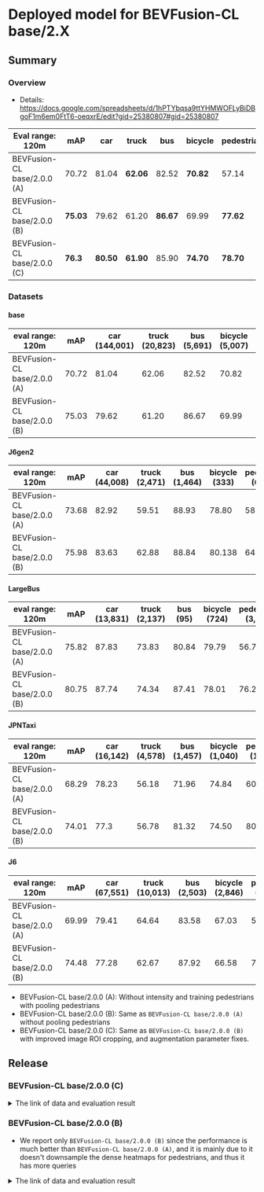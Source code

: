# Deployed model for BEVFusion-CL base/2.X
## Summary

### Overview
- Details: https://docs.google.com/spreadsheets/d/1hPTYbqsa9ttYHMWOFLyBiDBgoF1m6em0FtT6-oeqxrE/edit?gid=25380807#gid=25380807

| Eval range: 120m                | mAP  | car  | truck | bus  | bicycle | pedestrian |
| --------------------------------| ---- | ---- | ----- | ---- | ------- | ---------- |
| BEVFusion-CL base/2.0.0 (A)     | 70.72 | 81.04 | **62.06** | 82.52 | **70.82** | 57.14                   |
| BEVFusion-CL base/2.0.0 (B)     | **75.03** | 79.62 | 61.20 | **86.67** | 69.99 | **77.62**                |  
| BEVFusion-CL base/2.0.0 (C)     | **76.3**  | **80.50** | **61.90** |   85.90   | **74.70** | **78.70**    |

### Datasets
#### base
| eval range: 120m         | mAP  | car <br> (144,001) | truck <br> (20,823) | bus <br> (5,691) | bicycle <br> (5,007) | pedestrian <br> (42,034) |
| -------------------------| ---- | ----------------- | ------------------- | ---------------- | -------------------- | ------------------------ |
| BEVFusion-CL base/2.0.0 (A)      | 70.72 | 81.04 | 62.06 | 82.52 | 70.82 | 57.14                   |
| BEVFusion-CL base/2.0.0 (B)     | 75.03 | 79.62 | 61.20 | 86.67 | 69.99 | 77.62                   |

#### J6gen2
| eval range: 120m         | mAP  | car <br> (44,008) | truck <br> (2,471) | bus <br> (1,464) | bicycle <br> (333) | pedestrian <br> (6,459) |
| -------------------------| ---- | ----------------- | ------------------- | ---------------- | -------------------- | ------------------------ |
| BEVFusion-CL base/2.0.0 (A)      | 73.68 | 82.92 | 59.51 | 88.93 | 78.80 | 58.19                   |
| BEVFusion-CL base/2.0.0 (B)     | 75.98 | 83.63 | 62.88 | 88.84 | 80.138| 64.37                   |

#### LargeBus
| eval range: 120m         | mAP  | car <br> (13,831)     | truck <br> (2,137) | bus <br> (95) | bicycle <br> (724) | pedestrian <br> (3,916) |
| -------------------------| ---- | -------------------- | ------------------- | ---------------- | -------------------- | ------------------------ |
| BEVFusion-CL base/2.0.0 (A)      | 75.82 | 87.83 | 73.83 | 80.84 | 79.79 | 56.76                  |
| BEVFusion-CL base/2.0.0 (B)     | 80.75 | 87.74 | 74.34 | 87.41 | 78.01 | 76.21                   |

#### JPNTaxi
| eval range: 120m         | mAP     | car <br> (16,142) | truck <br> (4,578) | bus <br> (1,457) | bicycle <br> (1,040) | pedestrian <br> (11,971) |
| -------------------------| ----    | ----------------- | ------------------- | ---------------- | --------------- | ------------------------|
| BEVFusion-CL base/2.0.0 (A)      | 68.29 | 78.23 | 56.18 | 71.96 | 74.84 | 60.23                 |
| BEVFusion-CL base/2.0.0 (B)     | 74.01 | 77.3 | 56.78 | 81.32 | 74.50 | 80.14                  |

#### J6
| eval range: 120m         | mAP     | car <br> (67,551) | truck <br> (10,013) | bus <br> (2,503) | bicycle <br> (2,846) | pedestrian <br> (19,117) |
| -------------------------| ------- | ----------------- | ------------------- | ---------------- | ---------------- | -------------------- |
| BEVFusion-CL base/2.0.0 (A)      | 69.99 | 79.41 | 64.64 | 83.58 | 67.03 | 55.28                |
| BEVFusion-CL base/2.0.0 (B)     | 74.48 | 77.28 | 62.67 | 87.92 | 66.58 | 77.98                  |

- BEVFusion-CL base/2.0.0 (A): Without intensity and training pedestrians with pooling pedestrians
- BEVFusion-CL base/2.0.0 (B): Same as `BEVFusion-CL base/2.0.0 (A)` without pooling pedestrians
- BEVFusion-CL base/2.0.0 (C): Same as `BEVFusion-CL base/2.0.0 (B)` with improved image ROI cropping, and augmentation parameter fixes.

## Release

### BEVFusion-CL base/2.0.0 (C)

<details>
<summary> The link of data and evaluation result </summary>

- Model
  - Training dataset: DB JPNTAXI v1.0 + DB JPNTAXI v2.0 + DB JPNTAXI v4.0 + DB GSM8 v1.0 + DB J6 v1.0 + DB J6 v2.0 + DB J6 v3.0 + DB J6 v5.0 + DB J6 Gen2 v1.0 + DB J6 Gen2 v2.0 + DB J6 Gen2 v4.0 + DB LargeBus v1.0 (total frames: 71,633)
  - [Config file path](https://github.com/tier4/AWML/blob/50f35a8ae52c4892351be0c7aa5d260c1b310b7e/projects/BEVFusion/configs/t4dataset/BEVFusion-CL/bevfusion_camera_lidar_voxel_second_secfpn_4xb8_base.py)
  - Deployed onnx model and ROS parameter files [[WebAuto (for internal)]](WIP)
  - Deployed onnx and ROS parameter files [[model-zoo]]
    - [image_backbone.onnx](https://download.autoware-ml-model-zoo.tier4.jp/autoware-ml/models/bevfusion/bevfusion-cl/t4base/v2.0.0/image_backbone.onnx)
    - [main_body.onnx](https://download.autoware-ml-model-zoo.tier4.jp/autoware-ml/models/bevfusion/bevfusion-cl/t4base/v2.0.0/main_body.onnx)
  - Training results [model-zoo]
    - [logs.zip](https://download.autoware-ml-model-zoo.tier4.jp/autoware-ml/models/bevfusion/bevfusion-cl/t4base/v2.0.0/log.zip)
    - [checkpoint_best.pth](https://download.autoware-ml-model-zoo.tier4.jp/autoware-ml/models/bevfusion/bevfusion-cl/t4base/v2.0.0/best_NuScenes_metric_T4Metric_mAP_epoch_48.pth)
    - [config.py](https://download.autoware-ml-model-zoo.tier4.jp/autoware-ml/models/bevfusion/bevfusion-cl/t4base/v2.0.0/bevfusion_camera_lidar_voxel_second_secfpn_4xb8_base.py)
  - [PR](https://github.com/tier4/AWML/pull/88)
  - Train time: NVIDIA H100 80GB * 4 * 50 epochs = 3 days and 20 hours
  - Batch size: 4*16 = 64

- Evaluation
  - db_jpntaxi_v1 + db_jpntaxi_v2 + db_jpntaxi_v4 + db_gsm8_v1 + db_j6_v1 + db_j6_v2 + db_j6_v3 + db_j6_v5 + db_j6gen2_v1 + db_j6gen2_v1 + db_j6gen2_v4 + db_largebus_v1 (total frames: 5,703):
  - Total mAP (eval range = 120m): 0.763

| class_name |  Count    | mAP  | AP@0.5m | AP@1.0m | AP@2.0m | AP@4.0m |
| ----       |  -------  | ---- | ---- | ---- | ---- | ---- |
| car        |   144,001 | 80.5 | 69.2    | 80.5    | 85.1    | 87.2    |
| truck      |   20,823  | 61.9 | 37.7    | 60.9    | 71.1    | 78.1    |
| bus        |    5,691  | 85.9 | 71.9    | 86.0    | 92.1    | 93.5    |
| bicycle    |    5,007  | 74.7 | 71.2    | 75.4    | 75.9    | 76.4    |
| pedestrian |   42,034  | 78.7 | 76.1    | 78.4    | 79.5    | 80.6    |

</details>

### BEVFusion-CL base/2.0.0 (B)
- We report only `BEVFusion-CL base/2.0.0 (B)` since the performance is much better than `BEVFusion-CL base/2.0.0 (A)`, and it is mainly due to it doesn't downsample the dense heatmaps for pedestrians, and thus it has more queries

<details>
<summary> The link of data and evaluation result </summary>

- Model
  - Training dataset: DB JPNTAXI v1.0 + DB JPNTAXI v2.0 + DB JPNTAXI v4.0 + DB GSM8 v1.0 + DB J6 v1.0 + DB J6 v2.0 + DB J6 v3.0 + DB J6 v5.0 + DB J6 Gen2 v1.0 + DB J6 Gen2 v2.0 + DB J6 Gen2 v4.0 + DB LargeBus v1.0 (total frames: 71,633)
  - [Config file path](https://github.com/tier4/AWML/blob/3cacf810b70fef2aafab1ffa25eb5e3581922f8a/autoware_ml/configs/detection3d/dataset/t4dataset/base.py)
  - Deployed onnx model and ROS parameter files [[WebAuto (for internal)]](WIP)
  - Deployed onnx and ROS parameter files [[model-zoo]]
    - [detection_class_remapper.param.yaml](WIP)
    - [centerpoint_ml_package.param.yaml](WIP)
    - [deploy_metadata.yaml](WIP)
    - [pts_voxel_encoder_centerpoint.onnx](WIP)
    - [pts_backbone_neck_head_centerpoint.onnx](WIP)
  - Training results [[Google drive (for internal)]](WIP)
  - Training results [model-zoo]
    - [logs.zip](WIP)
    - [checkpoint_best.pth](WIP)
    - [config.py](WIP)
  - Train time: NVIDIA H100 80GB * 4 * 50 epochs = 3 days and 20 hours
  - Batch size: 4*16 = 64

- Evaluation
  - db_jpntaxi_v1 + db_jpntaxi_v2 + db_jpntaxi_v4 + db_gsm8_v1 + db_j6_v1 + db_j6_v2 + db_j6_v3 + db_j6_v5 + db_j6gen2_v1 + db_j6gen2_v1 + db_j6gen2_v4 + db_largebus_v1 (total frames: 5,703):
  - Total mAP (eval range = 120m): 0.7503

| class_name |  Count    | mAP  | AP@0.5m | AP@1.0m | AP@2.0m | AP@4.0m |
| ----       |  -------  | ---- | ---- | ---- | ---- | ---- |
| car        |   144,001 | 79.6 | 68.3    | 79.5    | 84.1    | 86.6    |
| truck      |   20,823  | 61.2 | 37.2    | 59.5    | 70.3    | 77.9    |
| bus        |    5,691  | 86.7 | 74.6    | 86.3    | 92.1    | 93.7    |
| bicycle    |    5,007  | 70.0 | 67.4    | 70.4    | 70.8    | 71.4    |
| pedestrian |   42,034  | 77.6 | 74.7    | 77.4    | 78.6    | 79.7    |

- db_largebus_v1 (total frames: 604):
  - Total mAP (eval range = 120m): 0.8075

| class_name |  Count    |  mAP  | AP@0.5m | AP@1.0m | AP@2.0m | AP@4.0m |
| ----       |  -------  | ---- | ---- | ---- | ---- | ---- |
| car        |   13,831  | 87.7 | 80.3    | 87.7    | 90.9    | 92.0    |
| truck      |   2,137   | 74.3 | 53.0    | 74.3    | 83.8    | 86.3    |
| bus        |      95   | 87.4 | 76.9    | 89.1    | 91.8    | 91.8    |
| bicycle    |     724   | 78.0 | 71.5    | 79.3    | 80.4    | 80.9    |
| pedestrian |   3,916   | 76.2 | 73.6    | 76.2    | 77.1    | 77.9    |

- db_j6gen2_v1 + db_j6gen2_v2 + db_j6gen2_v2 (total frames: 1,157):
  - Total mAP (eval range = 120m): 0.765

| class_name |  Count   | mAP  | AP@0.5m | AP@1.0m | AP@2.0m | AP@4.0m |
| ----       |  ------  | ---- | ---- | ---- | ---- | ---- |
| car        |  44,008  | 82.0 | 71.4    | 81.5    | 86.4    | 88.7    |
| truck      |   2,471  | 59.0 | 45.6    | 57.5    | 62.2    | 70.6    |
| bus        |   1,464  | 90.0 | 80.0    | 88.0    | 95.5    | 96.6    |
| bicycle    |     333  | 78.3 | 74.6    | 79.5    | 79.5    | 79.7    |
| pedestrian |   6,459  | 73.2 | 70.4    | 73.1    | 74.0    | 75.1    |
</details>

